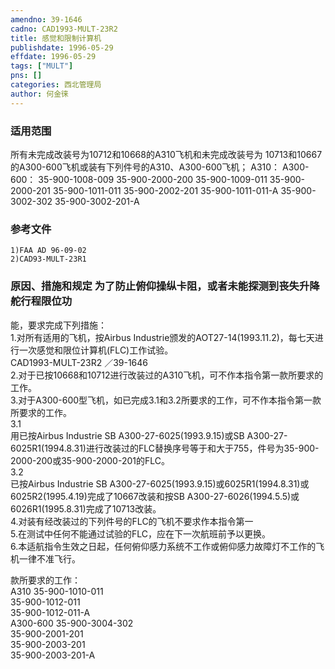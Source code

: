 ```yaml
---
amendno: 39-1646  
cadno: CAD1993-MULT-23R2  
title: 感觉和限制计算机  
publishdate: 1996-05-29  
effdate: 1996-05-29  
tags: ["MULT"]  
pns: []  
categories: 西北管理局  
author: 何金徕  
---
```

  
### 适用范围  
所有未完成改装号为10712和10668的A310飞机和未完成改装号为
10713和10667的A300-600飞机或装有下列件号的A310、A300-600飞机； A310： A300-600： 35-900-1008-009 35-900-2000-200 35-900-1009-011 35-900-2000-201 35-900-1011-011 35-900-2002-201 35-900-1011-011-A 35-900-3002-302 35-900-3002-201-A  
  
<!--more-->  
### 参考文件  
    1)FAA AD 96-09-02  
    2)CAD93-MULT-23R1  
  
### 原因、措施和规定 为了防止俯仰操纵卡阻，或者未能探测到丧失升降舵行程限位功  
能，要求完成下列措施：  
    1.对所有适用的飞机，按Airbus Industrie颁发的AOT27-14(1993.11.2)，每七天进行一次感觉和限位计算机(FLC)工作试验。  
       CAD1993-MULT-23R2   ／39-1646  
    2.对于已按10668和10712进行改装过的A310飞机，可不作本指令第一款所要求的工作。  
    3.对于A300-600型飞机，如已完成3.1和3.2所要求的工作，可不作本指令第一款所要求的工作。  
3.1  
 用已按Airbus Industrie SB A300-27-6025(1993.9.15)或SB A300-27-6025R1(1994.8.31)进行改装过的FLC替换序号等于和大于755，件号为35-900-2000-200或35-900-2000-201的FLC。  
3.2  
 已按Airbus Industrie SB A300-27-6025(1993.9.15)或6025R1(1994.8.31)或6025R2(1995.4.19)完成了10667改装和按SB A300-27-6026(1994.5.5)或6026R1(1995.8.31)完成了10713改装。  
    4.对装有经改装过的下列件号的FLC的飞机不要求作本指令第一  
    5.在测试中任何不能通过试验的FLC，应在下一次航班前予以更换。  
    6.本适航指令生效之日起，任何俯仰感力系统不工作或俯仰感力故障灯不工作的飞机一律不准飞行。  
  
款所要求的工作：  
A310  35-900-1010-011  
35-900-1012-011  
                  35-900-1012-011-A  
A300-600  35-900-3004-302  
35-900-2001-201  
35-900-2003-201  
                  35-900-2003-201-A  
  
